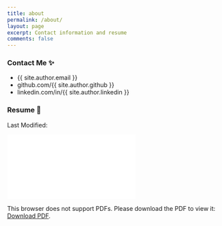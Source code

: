 ```yaml
---
title: about
permalink: /about/
layout: page
excerpt: Contact information and resume
comments: false
---
```


### Contact Me ✨

- {{ site.author.email }}
- github.com/{{ site.author.github }}
- linkedin.com/in/{{ site.author.linkedin }}

### Resume 📰

<p>Last Modified: <span class="post-item-date" id="lastModified"></span></p>

<script>
    const date = new Date(document.lastModified);
    document.getElementById("lastModified").innerHTML = date.toDateString();
</script>

<object data="/assets/pdf/resume.pdf" type="application/pdf" width="800px" height="800px">
    <embed src="/assets/pdf/resume.pdf" type="application/pdf">
        <p>This browser does not support PDFs. Please download the PDF to view it: <a href="/assets/pdf/resume.pdf">Download PDF</a>.</p>
    </embed>
</object>
